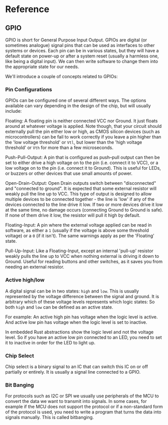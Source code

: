 # Reference
## GPIO

GPIO is short for General Purpose Input Output. GPIOs are digital (or sometimes analogue) signal pins that can be used as interfaces to other systems or devices. Each pin can be in various states, but they will have a default state on power-up or after a system reset (usually a harmless one, like being a digital input). We can then write software to change them into the appropriate state for our needs.

We'll introduce a couple of concepts related to GPIOs:

### Pin Configurations

GPIOs can be configured one of several different ways. The options available can vary depending in the design of the chip, but will usually include: 

Floating: A floating pin is neither connected VCC nor Ground. It just floats around at whatever voltage is applied. Note though, that your circuit should externally pull the pin either low or high, as CMOS silicon devices (such as microcontrollers) can be fail to work correctly if you leave a pin higher than the 'low voltage threshold' or `Vtl`, but lower than the 'high voltage threshold' or `Vth` for more than a few microseconds.

Push-Pull-Output: A pin that is configured as push–pull output can then be set to either drive a high voltage on to the pin (i.e. connect it to VCC), or a low voltage on to the pin (i.e. connect it to Ground). This is useful for LEDs, or buzzers or other devices that use small amounts of power.

Open-Drain-Output: Open Drain outputs switch between "disconnected" and "connected to ground". It is expected that some external resistor will weakly pull the line up to VCC. This type of output is designed to allow multiple devices to be connected together - the line is 'low' if any of the devices connected to the line drive it low. If two or more devices drive it low at the same time, no damage occurs (connecting Ground to Ground is safe). If none of them drive it low, the resistor will pull it high by default.

Floating-Input: A pin where the external voltage applied can be read in software, as either a `1` (usually if the voltage is above some threshold voltage) or a `0` (if it isn't). The same warnings apply as per the 'Floating' state.

Pull-Up-Input: Like a Floating-Input, except an internal 'pull-up' resistor weakly pulls the line up to VCC when nothing external is driving it down to Ground. Useful for reading buttons and other switches, as it saves you from needing an external resistor.

### Active high/low 

A digital signal can be in two states: `high` and `low`. This is usually represented by the voltage difference between the signal and ground. It is arbitrary which of these voltage levels represents which logic states: So both `high` and `low` can be defined as an active state. 

For example: An active high pin has voltage when the logic level is active. And active low pin has voltage when the logic level is set to inactive. 

In embedded Rust abstractions show the logic level and not the voltage level. So if you have an active low pin connected to an LED, you need to set it to inactive in order for the LED to light up. 

### Chip Select 

Chip select is a binary signal to an IC that can switch this IC on or off partially or entirely. It is usually a signal line connected to a GPIO. 

### Bit Banging

For protocols such as I2C or SPI we usually use peripherals of the MCU to convert the data we want to transmit into signals. In some cases, for example if the MCU does not support the protocol or if a non-standard form of the protocol is used, you need to write a program that turns the data into signals manually.  This is called bitbanging. 


